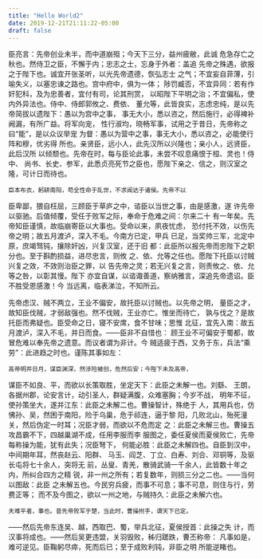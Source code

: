 ```yaml
---
title: "Hello World2"
date: 2019-12-21T21:11:22-05:00
draft: false
---
```


臣亮言：先帝创业未半，而中道崩殂；今天下三分，益州疲敝，此诚
危急存亡之秋也。然侍卫之臣，不懈于内；忠志之士，忘身于外者：盖追
先帝之殊遇，欲报之于陛下也。诚宜开张圣听，以光先帝遗德，恢弘志士
之气；不宜妄自菲薄，引喻失义，以塞忠谏之路也。宫中府中，俱为一体；
陟罚臧否，不宜异同：若有作奸犯科，及为忠善者，宜付有司，论其刑赏，
以昭陛下平明之治；不宜偏私，使内外异法也。侍中、侍郎郭攸之、费依、
董允等，此皆良实，志虑忠纯，是以先帝简拔以遗陛下：愚以为宫中之事，
事无大小，悉以咨之，然后施行，必得裨补阙漏，有所广益。将军向宠，
性行淑均，晓畅军事，试用之于昔日，先帝称之曰“能”，是以众议举宠
为督：愚以为营中之事，事无大小，悉以咨之，必能使行阵和穆，优劣得
所也。亲贤臣，远小人，此先汉所以兴隆也；亲小人，远贤臣，此后汉所
以倾颓也。先帝在时，每与臣论此事，未尝不叹息痛恨于桓、灵也！侍中、
尚书、长史、参军，此悉贞亮死节之臣也，愿陛下亲之、信之，则汉室之
隆，可计日而待也。

    臣本布衣，躬耕南阳，苟全性命于乱世，不求闻达于诸侯。先帝不以
臣卑鄙，猥自枉屈，三顾臣于草庐之中，谘臣以当世之事，由是感激，遂
许先帝以驱驰。后值倾覆，受任于败军之际，奉命于危难之间：尔来二十
有一年矣。先帝知臣谨慎，故临崩寄臣以大事也。受命以来，夙夜忧虑，
恐付托不效，以伤先帝之明；故五月渡泸，深入不毛。今南方已定，甲兵
已足，当奖帅三军，北定中原，庶竭驽钝，攘除奸凶，兴复汉室，还于旧
都：此臣所以报先帝而忠陛下之职分也。至于斟酌损益，进尽忠言，则攸
之、依、允等之任也。愿陛下托臣以讨贼兴复之效，不效则治臣之罪，以
告先帝之灵；若无兴复之言，则责攸之、依、允等之咎，以彰其慢。陛下
亦宜自谋，以谘诹善道，察纳雅言，深追先帝遗诏。臣不胜受恩感激！今
当远离，临表涕泣，不知所云。

先帝虑汉、贼不两立，王业不偏安，故托臣以讨贼也。以先帝之明，
量臣之才，故知臣伐贼，才弱敌强也。然不伐贼，王业亦亡。惟坐而待亡，
孰与伐之？是故托臣而弗疑也。臣受命之日，寝不安席，食不甘味；思惟
北征，宜先入南：故五月渡泸，深入不毛，并日而食。——臣非不自惜也：
顾王业不可偏安于蜀都，故冒危难以奉先帝之遗意。而议者谓为非计。今
贼适疲于西，又务于东，兵法“乘劳”：此进趋之时也。谨陈其事如左：

    高帝明并日月，谋臣渊深，然涉险被创，危然后安；今陛下未及高帝，
谋臣不如良、平，而欲以长策取胜，坐定天下：此臣之未解一也。刘繇、
王朗，各据州郡，论安言计，动引圣人，群疑满腹，众难塞胸；今岁不战，
明年不征，使孙策坐大，遂并江东：此臣之未解二也。曹操智计，殊绝于
人，其用兵也，仿怫孙、吴，然困于南阳，险于乌巢，危于祁连，逼于黎
阳，几败北山，殆死潼关，然后伪定一时耳；况臣才弱，而欲以不危而定
之：此臣之未解三也。曹操五攻昌霸不下，四越巢湖不成，任用李服而李
服图之，委任夏侯而夏侯败亡，先帝每称操为能，犹有此失；况臣弩下，
何能必胜：此臣之未解四也。自臣到汉中，中间期年耳，然丧赵云、阳群、
马玉、阎芝、丁立、白寿、刘合、邓铜等，及驱长屯将七十余人，突将无
前，丛叟、青羌，散骑武骑一千余人，此皆数十年之内，所纠合四方之精
锐，非一州之所有；若复数年，则损三分之二也。——当何以图敌：此臣
之未解五也。今民穷兵疲，而事不可息；事不可息，则住与行，劳费正等；
而不及今图之，欲以一州之地，与贼持久：此臣之未解六也。

    夫难平者，事也。昔先帝败军于楚，当此时，曹操拊手，谓天下已定。
——然后先帝东连吴、越，西取巴、蜀，举兵北征，夏侯授首：此操之失
计，而汉事将成也。——然后吴更违盟，关羽毁败，秭归蹉跌，曹丕称帝：
凡事如是，难可逆见。臣鞠躬尽瘁，死而后已；至于成败利钝，非臣之明
所能逆睹也。

